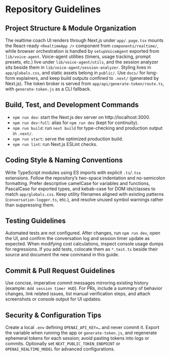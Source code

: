 # Repository Guidelines

## Project Structure & Module Organization
The realtime coach UI renders through Next.js under `app/`. `page.tsx` mounts the React-ready `<RealtimeApp />` component from `components/realtime/`, while browser orchestration is handled by `setupVoiceAgent` exported from `lib/voice-agent`. Voice-agent utilities (timers, usage tracking, prompt presets, etc.) live under `lib/voice-agent/utils`, and the session analyzer sits beside them in `lib/voice-agent/session-analyzer`. Styling lives in `app/globals.css`, and static assets belong in `public/`. Use `docs/` for long-form explainers, and keep build outputs confined to `.next/` (generated by Next.js). The token broker is served from `app/api/generate-token/route.ts`, with `generate-token.js` as a CLI fallback.

## Build, Test, and Development Commands
- `npm run dev`: start the Next.js dev server on http://localhost:3000.
- `npm run dev:full`: alias for `npm run dev` (kept for continuity).
- `npm run build`: run `next build` for type-checking and production output in `.next/`.
- `npm run start`: serve the optimized production build.
- `npm run lint`: run Next.js ESLint checks.

## Coding Style & Naming Conventions
Write TypeScript modules using ES imports with explicit `.ts`/`.tsx` extensions. Follow the repository’s two-space indentation and no-semicolon formatting. Prefer descriptive camelCase for variables and functions, PascalCase for exported types, and kebab-case for DOM ids/classes to match `app/globals.css`. Keep utility filenames aligned with existing patterns (`conversation-logger.ts`, etc.), and resolve unused symbol warnings rather than suppressing them.

## Testing Guidelines
Automated tests are not configured. After changes, run `npm run dev`, open the UI, and confirm the conversation log and session timer update as expected. When modifying cost calculations, inspect console usage dumps for regressions. If you add tests, colocate them as `*.test.ts` beside their source and document the new command in this guide.

## Commit & Pull Request Guidelines
Use concise, imperative commit messages mirroring existing history (example: `Add session timer HUD`). For PRs, include a summary of behavior changes, link related issues, list manual verification steps, and attach screenshots or console output for UI updates.

## Security & Configuration Tips
Create a local `.env` defining `OPENAI_API_KEY=…` and never commit it. Export the variable when running the app or `generate-token.js`, and regenerate ephemeral tokens for each session; avoid pasting tokens into logs or commits. Optionally set `NEXT_PUBLIC_TOKEN_ENDPOINT` or `OPENAI_REALTIME_MODEL` for advanced configurations.
